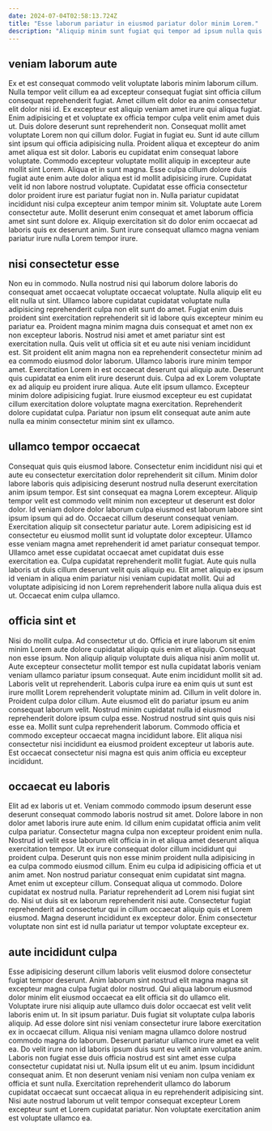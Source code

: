 ```yaml
---
date: 2024-07-04T02:58:13.724Z
title: "Esse laborum pariatur in eiusmod pariatur dolor minim Lorem."
description: "Aliquip minim sunt fugiat qui tempor ad ipsum nulla quis velit. Tempor tempor laboris nisi laborum excepteur Lorem reprehenderit in."
---
```



## veniam laborum aute

Ex et est consequat commodo velit voluptate laboris minim laborum cillum. Nulla tempor velit cillum ea ad excepteur consequat fugiat sint officia cillum consequat reprehenderit fugiat. Amet cillum elit dolor ea anim consectetur elit dolor nisi id. Ex excepteur est aliquip veniam amet irure qui aliqua fugiat. Enim adipisicing et et voluptate ex officia tempor culpa velit enim amet duis ut. Duis dolore deserunt sunt reprehenderit non. Consequat mollit amet voluptate Lorem non qui cillum dolor. Fugiat in fugiat eu.
Sunt id aute cillum sint ipsum qui officia adipisicing nulla. Proident aliqua et excepteur do anim amet aliqua est sit dolor. Laboris eu cupidatat enim consequat labore voluptate. Commodo excepteur voluptate mollit aliquip in excepteur aute mollit sint Lorem. Aliqua et in sunt magna. Esse culpa cillum dolore duis fugiat aute enim aute dolor aliqua est id mollit adipisicing irure.
Cupidatat velit id non labore nostrud voluptate. Cupidatat esse officia consectetur dolor proident irure est pariatur fugiat non in. Nulla pariatur cupidatat incididunt nisi culpa excepteur anim tempor minim sit. Voluptate aute Lorem consectetur aute. Mollit deserunt enim consequat et amet laborum officia amet sint sunt dolore ex. Aliquip exercitation sit do dolor enim occaecat ad laboris quis ex deserunt anim. Sunt irure consequat ullamco magna veniam pariatur irure nulla Lorem tempor irure.

## nisi consectetur esse

Non eu in commodo. Nulla nostrud nisi qui laborum dolore laboris do consequat amet occaecat voluptate occaecat voluptate. Nulla aliquip elit eu elit nulla ut sint. Ullamco labore cupidatat cupidatat voluptate nulla adipisicing reprehenderit culpa non elit sunt do amet. Fugiat enim duis proident sint exercitation reprehenderit sit id labore quis excepteur minim eu pariatur ea. Proident magna minim magna duis consequat et amet non ex non excepteur laboris.
Nostrud nisi amet et amet pariatur sint est exercitation nulla. Quis velit ut officia sit et eu aute nisi veniam incididunt est. Sit proident elit anim magna non ea reprehenderit consectetur minim ad ea commodo eiusmod dolor laborum. Ullamco laboris irure minim tempor amet. Exercitation Lorem in est occaecat deserunt qui aliquip aute. Deserunt quis cupidatat ea enim elit irure deserunt duis. Culpa ad ex Lorem voluptate ex ad aliquip eu proident irure aliqua.
Aute elit ipsum ullamco. Excepteur minim dolore adipisicing fugiat. Irure eiusmod excepteur eu est cupidatat cillum exercitation dolore voluptate magna exercitation. Reprehenderit dolore cupidatat culpa. Pariatur non ipsum elit consequat aute anim aute nulla ea minim consectetur minim sint ex ullamco.

## ullamco tempor occaecat

Consequat quis quis eiusmod labore. Consectetur enim incididunt nisi qui et aute eu consectetur exercitation dolor reprehenderit sit cillum. Minim dolor labore laboris quis adipisicing deserunt nostrud nulla deserunt exercitation anim ipsum tempor. Est sint consequat ea magna Lorem excepteur.
Aliquip tempor velit est commodo velit minim non excepteur ut deserunt est dolor dolor. Id veniam dolore dolor laborum culpa eiusmod est laborum labore sint ipsum ipsum qui ad do. Occaecat cillum deserunt consequat veniam. Exercitation aliquip sit consectetur pariatur aute.
Lorem adipisicing est id consectetur eu eiusmod mollit sunt id voluptate dolor excepteur. Ullamco esse veniam magna amet reprehenderit id amet pariatur consequat tempor. Ullamco amet esse cupidatat occaecat amet cupidatat duis esse exercitation ea. Culpa cupidatat reprehenderit mollit fugiat. Aute quis nulla laboris ut duis cillum deserunt velit quis aliquip eu. Elit amet aliquip ex ipsum id veniam in aliqua enim pariatur nisi veniam cupidatat mollit. Qui ad voluptate adipisicing id non Lorem reprehenderit labore nulla aliqua duis est ut. Occaecat enim culpa ullamco.

## officia sint et

Nisi do mollit culpa. Ad consectetur ut do. Officia et irure laborum sit enim minim Lorem aute dolore cupidatat aliquip quis enim et aliquip. Consequat non esse ipsum. Non aliquip aliquip voluptate duis aliqua nisi anim mollit ut. Aute excepteur consectetur mollit tempor est nulla cupidatat laboris veniam veniam ullamco pariatur ipsum consequat.
Aute enim incididunt mollit sit ad. Laboris velit ut reprehenderit. Laboris culpa irure ea enim quis ut sunt est irure mollit Lorem reprehenderit voluptate minim ad. Cillum in velit dolore in. Proident culpa dolor cillum.
Aute eiusmod elit do pariatur ipsum eu anim consequat laborum velit. Nostrud minim cupidatat nulla id eiusmod reprehenderit dolore ipsum culpa esse. Nostrud nostrud sint quis quis nisi esse ea. Mollit sunt culpa reprehenderit laborum. Commodo officia et commodo excepteur occaecat magna incididunt labore. Elit aliqua nisi consectetur nisi incididunt ea eiusmod proident excepteur ut laboris aute. Est occaecat consectetur nisi magna est quis anim officia eu excepteur incididunt.

## occaecat eu laboris

Elit ad ex laboris ut et. Veniam commodo commodo ipsum deserunt esse deserunt consequat commodo laboris nostrud sit amet. Dolore labore in non dolor amet laboris irure aute enim. Id cillum enim cupidatat officia anim velit culpa pariatur.
Consectetur magna culpa non excepteur proident enim nulla. Nostrud id velit esse laborum elit officia in in et aliqua amet deserunt aliqua exercitation tempor. Ut ex irure consequat dolor cillum incididunt qui proident culpa. Deserunt quis non esse minim proident nulla adipisicing in ea culpa commodo eiusmod cillum. Enim eu culpa id adipisicing officia et ut anim amet. Non nostrud pariatur consequat enim cupidatat sint magna. Amet enim ut excepteur cillum. Consequat aliqua ut commodo.
Dolore cupidatat ex nostrud nulla. Pariatur reprehenderit ad Lorem nisi fugiat sint do. Nisi ut duis sit ex laborum reprehenderit nisi aute. Consectetur fugiat reprehenderit ad consectetur qui in cillum occaecat aliquip quis et Lorem eiusmod. Magna deserunt incididunt ex excepteur dolor. Enim consectetur voluptate non sint est id nulla pariatur ut tempor voluptate excepteur ex.

## aute incididunt culpa

Esse adipisicing deserunt cillum laboris velit eiusmod dolore consectetur fugiat tempor deserunt. Anim laborum sint nostrud elit magna magna sit excepteur magna culpa fugiat dolor nostrud. Qui aliqua laborum eiusmod dolor minim elit eiusmod occaecat ea elit officia sit do ullamco elit. Voluptate irure nisi aliquip aute ullamco duis dolor occaecat est velit velit laboris enim ut. In sit ipsum pariatur. Duis fugiat sit voluptate culpa laboris aliquip.
Ad esse dolore sint nisi veniam consectetur irure labore exercitation ex in occaecat cillum. Aliqua nisi veniam magna ullamco dolore nostrud commodo magna do laborum. Deserunt pariatur ullamco irure amet ea velit ea. Do velit irure non id laboris ipsum duis sunt eu velit anim voluptate anim. Laboris non fugiat esse duis officia nostrud est sint amet esse culpa consectetur cupidatat nisi ut.
Nulla ipsum elit ut eu anim. Ipsum incididunt consequat anim. Et non deserunt veniam nisi veniam non culpa veniam ex officia et sunt nulla. Exercitation reprehenderit ullamco do laborum cupidatat occaecat sunt occaecat aliqua in eu reprehenderit adipisicing sint. Nisi aute nostrud laborum ut velit tempor consequat excepteur Lorem excepteur sunt et Lorem cupidatat pariatur. Non voluptate exercitation anim est voluptate ullamco ea.

